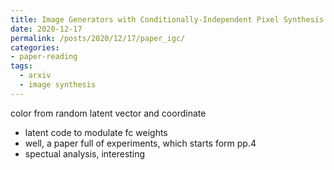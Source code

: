 ```yaml
---
title: Image Generators with Conditionally-Independent Pixel Synthesis
date: 2020-12-17
permalink: /posts/2020/12/17/paper_igc/
categories:
- paper-reading
tags:
  - arxiv
  - image synthesis
---
```


color from random latent vector and coordinate
- latent code to modulate fc weights
- well, a paper full of experiments, which starts form pp.4 
- spectual analysis, interesting